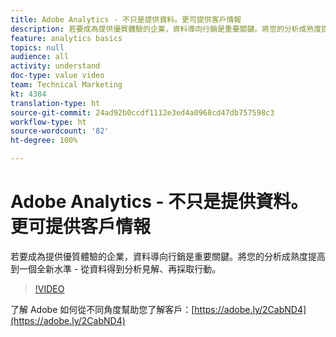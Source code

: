 ```yaml
---
title: Adobe Analytics - 不只是提供資料。更可提供客戶情報
description: 若要成為提供優質體驗的企業，資料導向行銷是重要關鍵。將您的分析成熟度提高到一個全新水準 - 從資料得到分析見解、再採取行動。
feature: analytics basics
topics: null
audience: all
activity: understand
doc-type: value video
team: Technical Marketing
kt: 4384
translation-type: ht
source-git-commit: 24ad92b0ccdf1112e3ed4a0968cd47db757598c3
workflow-type: ht
source-wordcount: '82'
ht-degree: 100%

---
```



# Adobe Analytics - 不只是提供資料。更可提供客戶情報

若要成為提供優質體驗的企業，資料導向行銷是重要關鍵。將您的分析成熟度提高到一個全新水準 - 從資料得到分析見解、再採取行動。

>[!VIDEO](https://video.tv.adobe.com/v/31502/?quality=12)

了解 Adobe 如何從不同角度幫助您了解客戶：[https://adobe.ly/2CabND4](https://adobe.ly/2CabND4)
